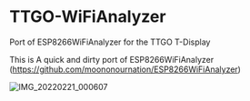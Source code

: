 # TTGO-WiFiAnalyzer
Port of ESP8266WiFiAnalyzer for the TTGO T-Display

This is A quick and dirty port of ESP8266WiFiAnalyzer (https://github.com/moononournation/ESP8266WiFiAnalyzer) 


![IMG_20220221_000607](https://user-images.githubusercontent.com/42963947/154914931-92dc5672-e208-47f4-9f87-e33e4d23b15a.jpg)

